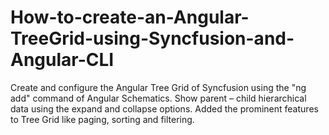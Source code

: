 # How-to-create-an-Angular-TreeGrid-using-Syncfusion-and-Angular-CLI
Create and configure the Angular Tree Grid of Syncfusion using the "ng add" command of Angular Schematics.  Show parent – child hierarchical data using the expand and collapse options. Added the prominent features to Tree Grid like paging, sorting and filtering.
